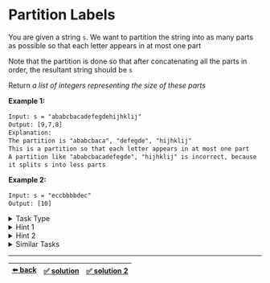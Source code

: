 # Partition Labels

You are given a string `s`. We want to partition the string into as many parts as possible so that each letter appears in at most one part

Note that the partition is done so that after concatenating all the parts in order, the resultant string should be `s`

Return _a list of integers representing the size of these parts_

__Example 1:__

```
Input: s = "ababcbacadefegdehijhklij"
Output: [9,7,8]
Explanation:
The partition is "ababcbaca", "defegde", "hijhklij"
This is a partition so that each letter appears in at most one part
A partition like "ababcbacadefegde", "hijhklij" is incorrect, because it splits s into less parts
```

__Example 2:__

```
Input: s = "eccbbbbdec"
Output: [10]
```

<details>

<summary>Task Type</summary>

This is a "One Pointer One Array and HashMap" Task Type

We have already seen an example of this Task Type when we were solving the ["Contiguous Array" task](../contiguous-array/task.md). But this task is a tar bit more complicated because in the ["Contiguous Array" task](../contiguous-array/task.md) we simply created a HashMap and it helped us solve the task even while we were iterating the input array (or the input data, to be precise) but in _this_ task we can see the Variation (or the Subtype if you will) of the "One Pointer One Array and HashMap" Task Type where we are supposed to _create one or more HashMaps and then do something with all the new data_. Now what does this mean? It means that we need to iterate the array for the first time to create one or more HashMaps and then there are exactly two things that we can do:

1. iterate in some way the one or more HashMaps that we created during the first pass (__Variation 1__)

2. iterate the input array once again using the knowledge from the one or more HashMaps that we created during the first pass (__Variation 2__)

And thus the solution should be revealed

This task is kind of interesting in that we can solve it using either one or the other of the two Variations explained above! In other words we can solve this task _either_ by iterating the HashMap that we create _or_ by iterating the input array once again using the HashMap

See the Hints below if you get stuck

__Note:__ we say "array" here while the function accepts a string. The logic behind this is that we iterate the string the same way as an array and therefore the input string is like an array for us

__Note:__ it is not always that we can solve the task by following either one of the two Variations explained above. For example we have seen the ["Tickets Orderizer" task](../../2\)%20Task%20Challanges.md#37-tickets-orderizer) before and the only way to solve it is to create a HashMap and then iterate the HashMap _specifically_, therefore following Variation 1 but we cannot solve the "Tickets Orderizer" task following Variation 2

</details>

<details>

<summary>Hint 1</summary>

One thing is for sure, we need to create a HashMap where we map the letters to the indexes in the string at which those letters were encountered

<img src=image.png width=550 />

Then follow one of the two Variations of the "One Pointer One Array and HashMap" Task Type that we learned in the Task Type spoiler above

</details>

<details>

<summary>Hint 2</summary>

As we said there are two approaches that we can use to solve this task (the two Variations of the "One Pointer One Array and HashMap" Task Type that we learned in the Task Type spoiler above)

__Create HashMap and iterate it__

We need to create a HashMap like we have seen in Hint 1 above

Then if you take a look at the _values_ of the HashMap we can see that the values represent _intervals_ indicating the first and last index where each letter can be found in the input string (in the arrays that make up the values of the HashMap the first value is the first index where the letter can be found and can be treated as the start of the _interval_ and the last value is the last index where the letter can be found and therefore can be treated as the end of the _interval_)

In order to solve the task we need to iterate the values of the HashMap and calculate the start and end of the contiguous interval that several letters make up when the intervals of several letter overlap and then find the intervals that don't overlap (start of the next non-overlapping interval should be greater than the end of the previous non-overlapping interval). The start of each non-overlapping interval determines the group of letters which we can separate from the rest as per the requirements of the task

For example the first 3 letters `a`, `b` and `c` form 3 intervals that do overlap: their intervals `[0,8]`, `[1,5]` and `[4,7]` respectively form a contiguous interval of __`[0,8]`__ (smallest letter index and greatest letter index). And if you look further the next four letters `d`, `e`, `f`, and `g` form 4 intervals that do overlap: their intervals `[9,14]`, `[10,15]`, `[11]` and `[13]` respectively form a contiguous interval of __`[9,15]`__ (smallest letter index and greatest letter index). And we can clearly see that the contiguous interval `[0,8]` of `a`, `b`, `c` does _not_ overlap with the contiguous interval `[9,15]` of `d`, `e`, `f`, `g` and therefore we can separate the letters `a`, `b`, `c` into one group and the letters `d`, `e`, `f`, `g` into another group. The lengths of their groups can be determined by the start and end of their contiguous intervals: from `0` to `8` = 9 letters for the first group, from `9` to `15` = 7 letters for the second group, and so on until we have counted all the letters

__Create HashMap and iterate the input array once again__

This solution is a bit less obvious than the first one

First of all we need to create a HashMap like we have seen in Hint 1 above

Then we need to iterate the input array once again and as we do that this time we should be able to get from the HashMap the _last_ index where any given letter we are looking at has been encountered. As we iterate we should thus keep a counter of the greatest _last_ index where the letters we have already iterated have been encountered. What is crucial to notice for solving this task in this way (Variation 2) is that if we are able to find a letter whose index equals to the greatest _last_ index we have seen thus far then we can separate all the letters that we have seen before into a group as per the requirements of the task. Then it should likewise be somewhat trivial to calculate the _length_ of the group we have thus separated

</details>

<details>

<summary>Similar Tasks</summary>

- [Top K Frequent Elements](../top-k-frequent-elements/task.md)

</details>

---

| [:arrow_left: back](../task-type.md) | [:white_check_mark: solution](./solution.js) | [:white_check_mark: solution 2](./solution-2.js) |
| :---: | :---: | :---: |
